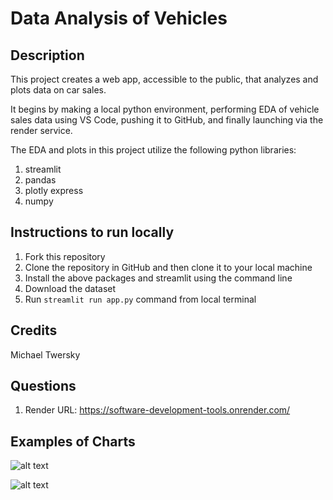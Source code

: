 # Data Analysis of Vehicles

## Description

This project creates a web app, accessible to the public, that analyzes and plots data on car sales. 

It begins by making a local python environment, performing EDA of vehicle sales data using VS Code, pushing it to GitHub, and finally launching via the render service.

The EDA and plots in this project utilize the following python libraries:

1. streamlit
2. pandas
3. plotly express
4. numpy

## Instructions to run locally

1. Fork this repository
2. Clone the repository in GitHub and then clone it to your local machine
3. Install the above packages and streamlit using the command line
4. Download the dataset
5. Run `streamlit run app.py` command from local terminal

## Credits

Michael Twersky

## Questions

1. Render URL: https://software-development-tools.onrender.com/

## Examples of Charts

![alt text]([https://github.com/michaeltwersky/Data_Projects_TripleTen/blob/main/Sprint%2003%20-%20Statistical%20Data%20Analysis/Images/Image%201.png](https://github.com/michaeltwersky/Data_Projects_TripleTen/blob/main/Sprint%2004%20-%20Software%20Development%20Tools/Images/Image%203.png))

![alt text]([https://github.com/michaeltwersky/Data_Projects_TripleTen/blob/main/Sprint%2003%20-%20Statistical%20Data%20Analysis/Images/Image%201.png](https://github.com/michaeltwersky/Data_Projects_TripleTen/blob/main/Sprint%2004%20-%20Software%20Development%20Tools/Images/Image%204.png))
